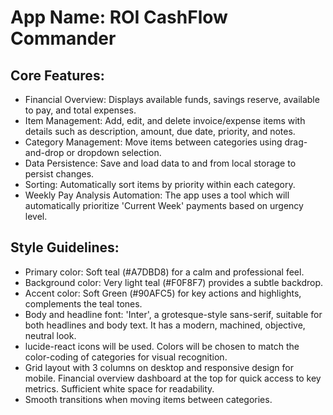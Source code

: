 # **App Name**: ROI CashFlow Commander

## Core Features:

- Financial Overview: Displays available funds, savings reserve, available to pay, and total expenses.
- Item Management: Add, edit, and delete invoice/expense items with details such as description, amount, due date, priority, and notes.
- Category Management: Move items between categories using drag-and-drop or dropdown selection.
- Data Persistence: Save and load data to and from local storage to persist changes.
- Sorting: Automatically sort items by priority within each category.
- Weekly Pay Analysis Automation: The app uses a tool which will automatically prioritize 'Current Week' payments based on urgency level.

## Style Guidelines:

- Primary color: Soft teal (#A7DBD8) for a calm and professional feel. 
- Background color: Very light teal (#F0F8F7) provides a subtle backdrop.
- Accent color: Soft Green (#90AFC5) for key actions and highlights, complements the teal tones.
- Body and headline font: 'Inter', a grotesque-style sans-serif, suitable for both headlines and body text. It has a modern, machined, objective, neutral look.
- lucide-react icons will be used. Colors will be chosen to match the color-coding of categories for visual recognition.
- Grid layout with 3 columns on desktop and responsive design for mobile. Financial overview dashboard at the top for quick access to key metrics. Sufficient white space for readability.
- Smooth transitions when moving items between categories.